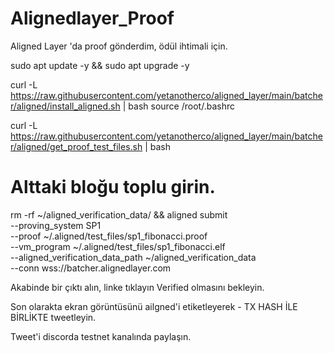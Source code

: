 # Alignedlayer_Proof

Aligned Layer 'da proof gönderdim, ödül ihtimali için. 

sudo apt update -y && sudo apt upgrade -y

curl -L https://raw.githubusercontent.com/yetanotherco/aligned_layer/main/batcher/aligned/install_aligned.sh | bash
source /root/.bashrc

curl -L https://raw.githubusercontent.com/yetanotherco/aligned_layer/main/batcher/aligned/get_proof_test_files.sh | bash

# Alttaki bloğu toplu girin.
rm -rf ~/aligned_verification_data/ &&
aligned submit \
--proving_system SP1 \
--proof ~/.aligned/test_files/sp1_fibonacci.proof \
--vm_program ~/.aligned/test_files/sp1_fibonacci.elf \
--aligned_verification_data_path ~/aligned_verification_data \
--conn wss://batcher.alignedlayer.com

Akabinde bir çıktı alın, linke tıklayın Verified olmasını bekleyin.

Son olarakta ekran görüntüsünü ailgned'i etiketleyerek - TX HASH İLE BİRLİKTE tweetleyin.

Tweet'i discorda testnet kanalında paylaşın.
